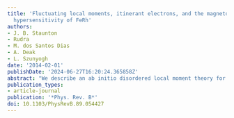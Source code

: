 ```yaml
---
title: 'Fluctuating local moments, itinerant electrons, and the magnetocaloric effect:     Compositional
  hypersensitivity of FeRh'
authors:
- J. B. Staunton
- Rudra
- M. dos Santos Dias
- A. Deak
- L. Szunyogh
date: '2014-02-01'
publishDate: '2024-06-27T16:20:24.365858Z'
abstract: "We describe an ab initio disordered local moment theory for materials with quenched static compositional disorder traversing first-order magnetic phase transitions. It accounts quantitatively for metamagnetic changes and the magnetocaloric effect. For perfect stoichiometric B2-ordered FeRh, we calculate the transition temperature of the ferromagnetic-antiferromagnetic transition to be Tt= 495 K and a maximum isothermal entropy change in 2 T of |ΔS|=21.1 J K-1 kg-1. A large (40%) component of |ΔS| is electronic. The transition results from a fine balance of competing electronic effects which is disturbed by small compositional changes; e.g., swapping just 2% Fe of 'defects' onto the Rh sublattice makes Tt drop by 290 K. This hypersensitivity explains the narrow compositional range of the transition and impurity doping effects."
publication_types:
- article-journal
publication: '*Phys. Rev. B*'
doi: 10.1103/PhysRevB.89.054427
---
```

